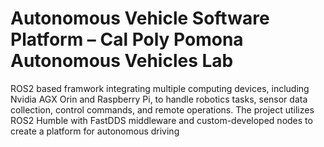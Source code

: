# Autonomous Vehicle Software Platform – Cal Poly Pomona Autonomous Vehicles Lab
ROS2 based framwork integrating multiple computing devices, including Nvidia AGX Orin and Raspberry Pi, to handle robotics tasks, sensor data collection, control commands, and remote operations. The project utilizes ROS2 Humble with FastDDS middleware and custom-developed nodes to create a platform for autonomous driving 
